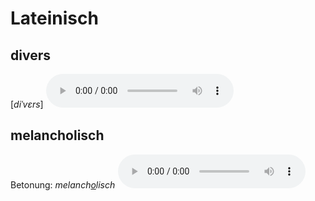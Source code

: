 Lateinisch
=========

## di­vers
[<em>diˈvɛrs</em>] <audio controls="controls" src="http://www.duden.de/_media_/audio/ID4546933_144600946.mp3"></audio>

## me­lan­cho­lisch
Betonung: <em>melanch<u>o</u>lisch</em> <audio controls="controls" src="http://www.duden.de/_media_/audio/ID4115948_277117415.mp3"></audio>
